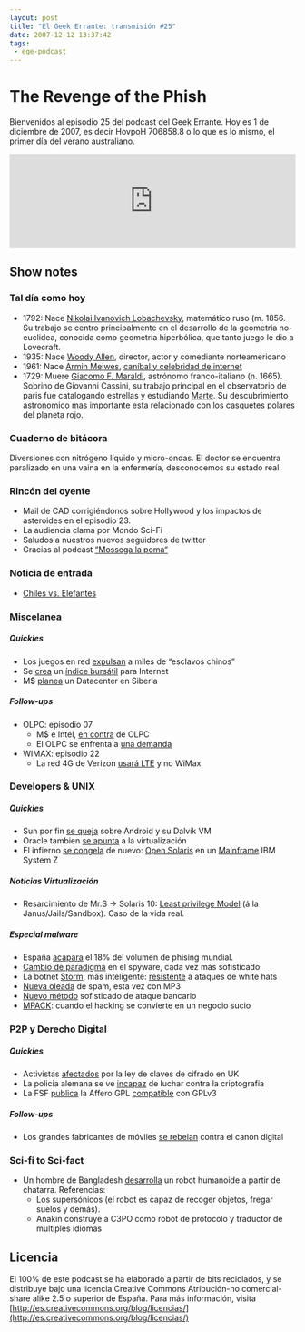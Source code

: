 ```yaml
---
layout: post
title: "El Geek Errante: transmisión #25"
date: 2007-12-12 13:37:42
tags:
 - ege-podcast
---
```


# The Revenge of the Phish
Bienvenidos al episodio 25 del podcast del Geek Errante. Hoy es 1 de diciembre de 2007, es decir HovpoH 706858.8 o lo que es lo mismo, el primer día del verano australiano.

<iframe width="100%" height="166" scrolling="no" frameborder="no" src="https://w.soundcloud.com/player/?url=https%3A//api.soundcloud.com/tracks/303033323&amp;color=ff5500&amp;auto_play=false&amp;hide_related=false&amp;show_comments=true&amp;show_user=true&amp;show_reposts=false"></iframe>

## Show notes

### Tal día como hoy
- 1792: Nace [Nikolai Ivanovich Lobachevsky](https://en.wikipedia.org/wiki/Nikolai_Lobachevsky), matemático ruso (m. 1856. Su trabajo se centro principalmente en el desarrollo de la geometria no-euclidea, conocida como geometria hiperbólica, que tanto juego le dio a Lovecraft.
- 1935: Nace [Woody Allen](https://en.wikipedia.org/wiki/Woody_Allen), director, actor y comediante norteamericano
- 1961: Nace [Armin Meiwes](https://en.wikipedia.org/wiki/Armin_Meiwes), [caníbal y celebridad de internet](https://www.youtube.com/playlist?list=PLdjsPAqV3F9rZVImG-_07bZ0xrF6iz6lk)
- 1729: Muere [Giacomo F. Maraldi](https://en.wikipedia.org/wiki/Giacomo_F._Maraldi), astrónomo franco-italiano (n. 1665). Sobrino de Giovanni Cassini, su trabajo principal en el observatorio de paris fue catalogando estrellas y estudiando [Marte](https://www.nasa.gov/audience/forstudents/9-12/features/F_Mars_Chronology.html). Su descubrimiento astronomico mas importante esta relacionado con los casquetes polares del planeta rojo.

### Cuaderno de bitácora
Diversiones con nitrógeno líquido y micro-ondas. El doctor se encuentra paralizado en una vaina en la enfermería, desconocemos su estado real.

### Rincón del oyente
- Mail de CAD corrigiéndonos sobre Hollywood y los impactos de asteroides en el episodio 23.
- La audiencia clama por Mondo Sci-Fi
- Saludos a nuestros nuevos seguidores de twitter
- Gracias al podcast [“Mossega la poma“](https://mossegalapoma.cat/)

### Noticia de entrada
- [Chiles vs. Elefantes](http://boingboing.net/2007/11/20/hot-pepper-to-ward-o.html)

### Miscelanea

##### Quickies
- Los juegos en red [expulsan](http://elpais.com/diario/2007/11/21/radiotv/1195599605_850215.html) a miles de “esclavos chinos”
- Se [crea](http://arstechnica.com/business/2007/11/putting-stock-in-the-internet-a-look-at-the-new-nasdaq-internet-index/) un [índice bursátil](http://web.archive.org/web/20080204191112/http://www.techtear.com/2007/11/27/internet-ahora-tiene-un-indice-bursatil/) para Internet
- M$ [planea](https://slashdot.org/story/07/11/26/1341239/microsoft-plans-data-center-in-siberia) un Datacenter en Siberia

##### Follow-ups
- OLPC: episodio 07
    - M$ e Intel, [en contra](http://barrapunto.com/article.pl?sid=07/11/26/1140200&from=rss) de OLPC
    - El OLPC se enfrenta a [una  demanda](http://web.archive.org/web/20080306090510/http://www.diarioti.com/gate/n.php?id=15976)
- WIMAX: episodio 22
    - La red 4G de Verizon [usará LTE](http://arstechnica.com/uncategorized/2007/11/verizon-decides-on-lte-for-4g-wireless-broadband/) y no WiMax

### Developers & UNIX

##### Quickies
- Sun por fin [se queja](http://www.javahispano.org/antiguo_javahispano_org/2007/11/20/sun-por-fin-se-queja-ante-google-por-android.html) sobre Android y su Dalvik VM
- Oracle tambien [se apunta](http://www.oracle.com/us/corporate/press/015985_EN) a la virtualización
- El infierno [se congela](http://web.archive.org/web/20080125060317/http://blogs.sun.com/jimgris/entry/solaris_on_ibm_mainframes) de nuevo: [Open Solaris](http://web.archive.org/web/20080107094714/http://www.c0t0d0s0.org/archives/3819-Some-thoughts-about-Mainframe-Solaris.html) en un [Mainframe](https://www.youtube.com/watch?v=cH71qP-yDDI) IBM System Z

##### Noticias Virtualización
- Resarcimiento de Mr.S -> Solaris 10: [Least privilege Model](http://web.archive.org/web/20080312021137/http://www.sun.com/bigadmin/features/articles/least_privilege.jsp) (á la Janus/Jails/Sandbox). Caso de la vida real.

##### Especial malware
- España [acapara]() el 18% del volumen de phising mundial.
- [Cambio de paradigma](http://www.technewsworld.com/rsstory/59944.html) en el spyware, cada vez más sofisticado
- La botnet [Storm](http://boingboing.net/2007/10/24/stormworm-botnet-las.html), más inteligente: [resistente](http://web.archive.org/web/20080228200922/http://www.antirootkit.com/articles/eye-of-the-storm-worm/Peacomm-C-Cracking-the-nutshell.html) a ataques de white hats
- [Nueva oleada](http://www.noticiasdot.com/wp2/2007/10/25/un-nuevo-tipo-de-spam-con-archivos-mp3-adjuntos-invade-la-red/) de spam, esta vez con MP3
- [Nuevo método](http://blog.hispasec.com/laboratorio/255.html) sofisticado de ataque bancario
- [MPACK](http://www.vsantivirus.com/faq-mpack.htm): cuando el hacking se convierte en un negocio sucio

### P2P y Derecho Digital

##### Quickies
- Activistas [afectados](http://news.bbc.co.uk/2/hi/technology/7102180.stm) por la ley de claves de cifrado en UK
- La policia alemana se ve [incapaz](http://blog.segu-info.com.ar/2007/11/la-polica-alemana-no-puede-con-la.html) de luchar contra la criptografia
- La FSF [publica](http://www.javahispano.org/antiguo_javahispano_org/2007/11/30/publicada-la-version-final-de-la-agpl-v3.html) la Affero GPL [compatible](https://news.slashdot.org/story/07/11/20/049258/fsf-releases-agpl-license-for-web-services) con GPLv3

##### Follow-ups
- Los grandes fabricantes de móviles [se rebelan](http://www.internautas.org/html/4607.html) contra el canon digital

### Sci-fi to Sci-fact
- Un hombre de Bangladesh [desarrolla](http://www.bangladesh.com/blog/bangladeshi-student-develops-robot) un robot humanoide a partir de chatarra. Referencias:
    - Los supersónicos (el robot es capaz de recoger objetos, fregar suelos y demás).
    - Anakin construye a C3PO como robot de protocolo y traductor de multiples idiomas

## Licencia
El 100% de este podcast se ha elaborado a partir de bits reciclados, y se distribuye bajo una licencia Creative Commons Atribución-no comercial-share alike 2.5 o superior de España. Para más información, visita [http://es.creativecommons.org/blog/licencias/](http://es.creativecommons.org/blog/licencias/)

